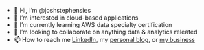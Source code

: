 - 👋 Hi, I’m @joshstephensies
- 👀 I’m interested in cloud-based applications
- 🌱 I’m currently learning AWS data specialty certification
- 💞️ I’m looking to collaborate on anything data & analytics releated
- 📫 How to reach me [LinkedIn](https://www.linkedin.com/in/thejoshstephens/), my [personal blog](https://thejoshstephens.com/), or [my business](https://stephensinsightgroup.com/)

<!---
joshstephensies/joshstephensies is a ✨ special ✨ repository because its `README.md` (this file) appears on your GitHub profile.
You can click the Preview link to take a look at your changes.
--->
